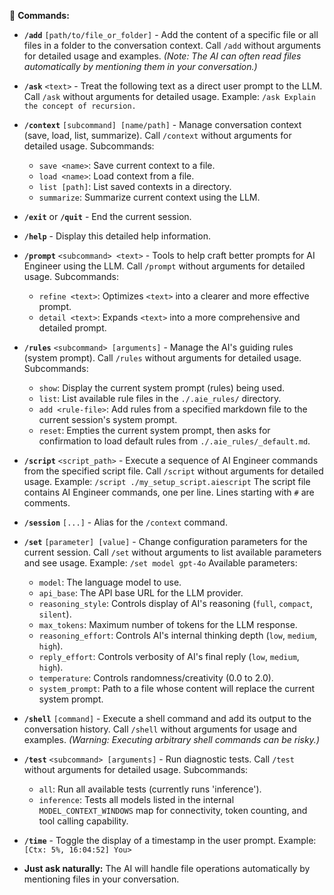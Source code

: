  🎯 **Commands:**

*   **`/add`** `[path/to/file_or_folder]` - Add the content of a specific file or all files in a folder to the conversation context.
    Call `/add` without arguments for detailed usage and examples.
    *(Note: The AI can often read files automatically by mentioning them in your conversation.)*

*   **`/ask`** `<text>` - Treat the following text as a direct user prompt to the LLM.
    Call `/ask` without arguments for detailed usage.
    Example: `/ask Explain the concept of recursion.`

*   **`/context`** `[subcommand] [name/path]` - Manage conversation context (save, load, list, summarize).
    Call `/context` without arguments for detailed usage.
    Subcommands:
    - `save <name>`: Save current context to a file.
    - `load <name>`: Load context from a file.
    - `list [path]`: List saved contexts in a directory.
    - `summarize`: Summarize current context using the LLM.

*   **`/exit`** or **`/quit`** - End the current session.

*   **`/help`** - Display this detailed help information.

*   **`/prompt`** `<subcommand> <text>` - Tools to help craft better prompts for AI Engineer using the LLM.
    Call `/prompt` without arguments for detailed usage.
    Subcommands:
    - `refine <text>`: Optimizes `<text>` into a clearer and more effective prompt.
    - `detail <text>`: Expands `<text>` into a more comprehensive and detailed prompt.

*   **`/rules`** `<subcommand> [arguments]` - Manage the AI's guiding rules (system prompt).
    Call `/rules` without arguments for detailed usage.
    Subcommands:
    - `show`: Display the current system prompt (rules) being used.
    - `list`: List available rule files in the `./.aie_rules/` directory.
    - `add <rule-file>`: Add rules from a specified markdown file to the current session's system prompt.
    - `reset`: Empties the current system prompt, then asks for confirmation to load default rules from `./.aie_rules/_default.md`.

*   **`/script`** `<script_path>` - Execute a sequence of AI Engineer commands from the specified script file.
    Call `/script` without arguments for detailed usage.
    Example: `/script ./my_setup_script.aiescript`
    The script file contains AI Engineer commands, one per line. Lines starting with `#` are comments.

*   **`/session`** `[...]` - Alias for the `/context` command.

*   **`/set`** `[parameter] [value]` - Change configuration parameters for the current session.
    Call `/set` without arguments to list available parameters and see usage.
    Example: `/set model gpt-4o`
    Available parameters:
    - `model`: The language model to use.
    - `api_base`: The API base URL for the LLM provider.
    - `reasoning_style`: Controls display of AI's reasoning (`full`, `compact`, `silent`).
    - `max_tokens`: Maximum number of tokens for the LLM response.
    - `reasoning_effort`: Controls AI's internal thinking depth (`low`, `medium`, `high`).
    - `reply_effort`: Controls verbosity of AI's final reply (`low`, `medium`, `high`).
    - `temperature`: Controls randomness/creativity (0.0 to 2.0).
    - `system_prompt`: Path to a file whose content will replace the current system prompt.

*   **`/shell`** `[command]` - Execute a shell command and add its output to the conversation history.
    Call `/shell` without arguments for usage and examples.
    *(Warning: Executing arbitrary shell commands can be risky.)*


*   **`/test`** `<subcommand> [arguments]` - Run diagnostic tests.
    Call `/test` without arguments for detailed usage.
    Subcommands:
    - `all`: Run all available tests (currently runs 'inference').
    - `inference`: Tests all models listed in the internal `MODEL_CONTEXT_WINDOWS` map for connectivity, token counting, and tool calling capability.

*   **`/time`** - Toggle the display of a timestamp in the user prompt.
    Example: `[Ctx: 5%, 16:04:52] You>`

*   **Just ask naturally:** The AI will handle file operations automatically by mentioning files in your conversation.